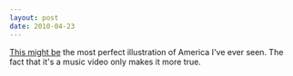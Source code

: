 ```yaml
---
layout: post
date: 2010-04-23
---
```


[This might be](https://www.youtube.com/watch?v=n3htOCjafTc) the most perfect illustration of America I've ever seen. The fact that it's a music video only makes it more true. 
